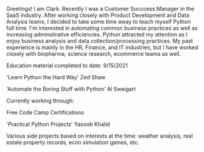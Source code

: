 Greetings! I am Clark. Recently I was a Customer Succcess Manager in the SaaS industry. 
  After working closely with Product Development and Data Analysis teams, I decided to take some time away to teach myself Python full time. 
  I'm interested in automating common business practices as well as increasing adminsitrative efficiencies. 
  Python attracted my attention as I enjoy business analysis and data collection/processing practices. 
  My past experience is mainly in the HR, Finance, and IT industries, but I have worked closely with biopharma, science research, ecommerce teams as well. 

Education material completed to date: 9/15/2021

  'Learn Python the Hard Way' Zed Shaw

  'Automate the Boring Stuff with Python' Al Sweigart
  
Currently working through:
  
  Free Code Camp Certifications
  
  'Practical Python Projects' Yasoob Khalid
  
  Various side projects based on interests at the time: weather analysis, real estate property records, econ simulation games, etc.


